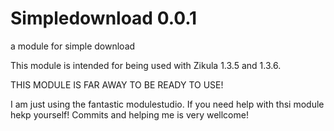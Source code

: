 Simpledownload 0.0.1
===========================

a module for simple download

This module is intended for being used with Zikula 1.3.5 and 1.3.6.

THIS MODULE IS FAR AWAY TO BE READY TO USE!

I am just using the fantastic modulestudio. If you need help with thsi module hekp yourself! Commits and helping me is very wellcome!
